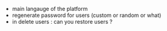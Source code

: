 -   main langauge of the platform
-   regenerate password for users (custom or random or what)
-   in delete users : can you restore users ?
